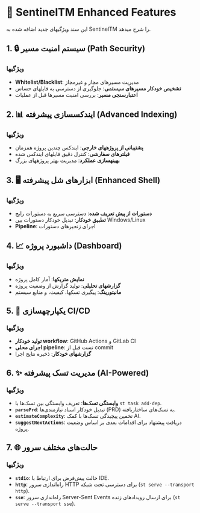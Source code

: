 # 🚀 SentinelTM Enhanced Features

این سند ویژگیهای جدید اضافه شده به SentinelTM را شرح میدهد.

## 1. 🔒 سیستم امنیت مسیر (Path Security)

### ویژگیها

- **Whitelist/Blacklist**: مدیریت مسیرهای مجاز و غیرمجاز
- **تشخیص خودکار مسیرهای سیستمی**: جلوگیری از دسترسی به فایلهای حساس
- **اعتبارسنجی مسیر**: بررسی امنیت مسیرها قبل از عملیات

## 2. 📊 ایندکسسازی پیشرفته (Advanced Indexing)

### ویژگیها

- **پشتیبانی از پروژههای خارجی**: ایندکس چندین پروژه همزمان
- **فیلترهای سفارشی**: کنترل دقیق فایلهای ایندکس شده
- **بهینهسازی عملکرد**: مدیریت بهتر پروژههای بزرگ

## 3. 🖥️ ابزارهای شل پیشرفته (Enhanced Shell)

### ویژگیها

- **دستورات از پیش تعریف شده**: دسترسی سریع به دستورات رایج
- **تطبیق خودکار**: تبدیل خودکار دستورات بین Windows/Linux
- **Pipeline**: اجرای زنجیرهای دستورات

## 4. 📈 داشبورد پروژه (Dashboard)

### ویژگیها

- **نمایش متریکها**: آمار کامل پروژه
- **گزارشهای تحلیلی**: تولید گزارش از وضعیت پروژه
- **مانیتورینگ**: پیگیری تسکها، کیفیت، و منابع سیستم

## 5. 🔄 یکپارچهسازی CI/CD

### ویژگیها

- **تولید خودکار workflow**: GitHub Actions و GitLab CI
- **اجرای محلی pipeline**: تست قبل از commit
- **گزارشهای خودکار**: ذخیره نتایج اجرا

## 6. ✨ مدیریت تسک پیشرفته (AI-Powered)

### ویژگیها

- **وابستگی تسک‌ها**: تعریف وابستگی بین تسک‌ها با `st task add-dep`.
- **`parsePrd`**: تبدیل خودکار اسناد نیازمندی‌ها (PRD) به تسک‌های ساختاریافته.
- **`estimateComplexity`**: تخمین پیچیدگی تسک‌ها با کمک AI.
- **`suggestNextActions`**: دریافت پیشنهاد برای اقدامات بعدی بر اساس وضعیت پروژه.

## 7. 🌐 حالت‌های مختلف سرور

### ویژگیها

- **`stdio`**: حالت پیش‌فرض برای ارتباط با IDE.
- **`http`**: راه‌اندازی سرور HTTP برای دسترسی تحت شبکه (`st serve --transport http`).
- **`sse`**: راه‌اندازی سرور Server-Sent Events برای ارسال رویدادهای زنده (`st serve --transport sse`).
